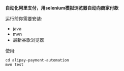 **自动化阿里支付，用selenium模拟浏览器自动向商家付款**

运行前你需要安装:
- java
- mvn
- 最新谷歌浏览器


使用:
```
cd alipay-payment-automation
mvn test
```

